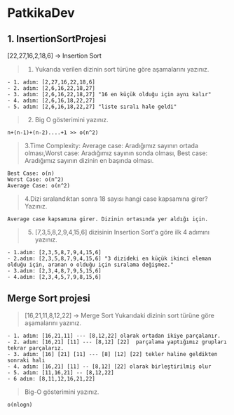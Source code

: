 # PatkikaDev
## 1. InsertionSortProjesi

[22,27,16,2,18,6] -> Insertion Sort

> 1. Yukarıda verilen dizinin sort türüne göre aşamalarını yazınız.
````
- 1. adım: [2,27,16,22,18,6]
- 2. adım: [2,6,16,22,18,27]
- 3. adım: [2,6,16,22,18,27] "16 en küçük olduğu için aynı kalır"
- 4. adım: [2,6,16,18,22,27]
- 5. adım: [2,6,16,18,22,27] "liste sıralı hale geldi"
````

> 2. Big O gösterimini yazınız.
``` 
n+(n-1)+(n-2)....+1 >> o(n^2) 
```
> 3.Time Complexity: Average case: Aradığımız sayının ortada olması,Worst case: Aradığımız sayının sonda olması, Best case: Aradığımız sayının dizinin en başında olması.
``` 
Best Case: o(n)
Worst Case: o(n^2)
Average Case: o(n^2)
```

> 4.Dizi sıralandıktan sonra 18 sayısı hangi case kapsamına girer? Yazınız.
```
Average case kapsamına girer. Dizinin ortasında yer aldığı için. 
```
> 5. [7,3,5,8,2,9,4,15,6] dizisinin Insertion Sort'a göre ilk 4 adımını yazınız.
```
- 1.adım: [2,3,5,8,7,9,4,15,6]
- 2.adım: [2,3,5,8,7,9,4,15,6] "3 dizideki en küçük ikinci eleman olduğu için, aranan o olduğu için sıralama değişmez."
- 3.adım: [2,3,4,8,7,9,5,15,6]
- 4.adım: [2,3,4,5,7,9,8,15,6]
```
## Merge Sort projesi 

> [16,21,11,8,12,22] -> Merge Sort
> Yukarıdaki dizinin sort türüne göre aşamalarını yazınız.
``` 
- 1. adım: [16,21,11] --- [8,12,22] olarak ortadan ikiye parçalanır.
- 2. adım: [16,21] [11] --- [8,12] [22]  parçalama yaptığımız grupları tekrar parçalarız.
- 3. adım: [16] [21] [11] --- [8] [12] [22] tekler haline geldikten sonraki hali 
- 4. adım: [16,21] [11] -- [8,12] [22] olarak birleştirilmiş olur 
- 5. adım: [11,16,21] -- [8,12,22]
- 6 adım: [8,11,12,16,21,22]
```
> Big-O gösterimini yazınız.
``` 
o(nlogn)
```


